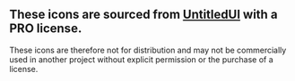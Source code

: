 ## These icons are sourced from [UntitledUI](https://www.untitledui.com/icons) with a PRO license. 

These icons are therefore not for distribution and may not be commercially used in another project without explicit permission or the purchase of a license.